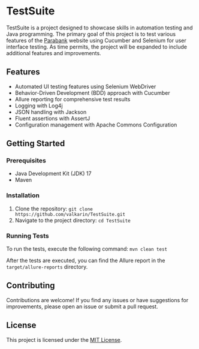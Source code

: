 # TestSuite

TestSuite is a project designed to showcase skills in 
automation testing and Java programming. The primary goal of this 
project is to test various features of the
[Parabank](https://parabank.parasoft.com/) website using Cucumber 
and Selenium for user interface testing. As time permits, 
the project will be expanded to include additional features and improvements.

## Features

- Automated UI testing features using Selenium WebDriver
- Behavior-Driven Development (BDD) approach with Cucumber
- Allure reporting for comprehensive test results
- Logging with Log4j
- JSON handling with Jackson
- Fluent assertions with AssertJ
- Configuration management with Apache Commons Configuration

## Getting Started

### Prerequisites

- Java Development Kit (JDK) 17
- Maven

### Installation

1. Clone the repository: ```git clone https://github.com/valkarin/TestSuite.git```
2. Navigate to the project directory: ```cd TestSuite```

### Running Tests

To run the tests, execute the following command: ```mvn clean test```

After the tests are executed, you can find the Allure report in the `target/allure-reports` directory.

## Contributing

Contributions are welcome! If you find any issues or have suggestions for improvements, please open an issue or submit a pull request.

## License

This project is licensed under the [MIT License](LICENSE).